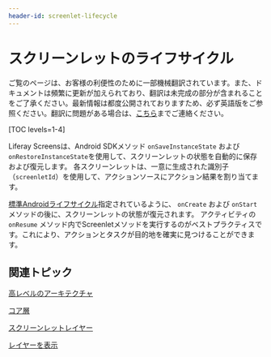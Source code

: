 ```yaml
---
header-id: screenlet-lifecycle
---
```


# スクリーンレットのライフサイクル

<p class="alert alert-info"><span class="wysiwyg-color-blue120">ご覧のページは、お客様の利便性のために一部機械翻訳されています。また、ドキュメントは頻繁に更新が加えられており、翻訳は未完成の部分が含まれることをご了承ください。最新情報は都度公開されておりますため、必ず英語版をご参照ください。翻訳に問題がある場合は、<a href="mailto:support-content-jp@liferay.com">こちら</a>までご連絡ください。</span></p>

[TOC levels=1-4]

Liferay Screensは、Android SDKメソッド `onSaveInstanceState` および `onRestoreInstanceState`を使用して、スクリーンレットの状態を自動的に保存および復元します。 各スクリーンレットは、一意に生成された識別子（`screenletId`）を使用して、アクションソースにアクション結果を割り当てます。

[標準Androidライフサイクル](http://developer.android.com/training/basics/activity-lifecycle/recreating.html)指定されているように、 `onCreate` および `onStart` メソッドの後に、スクリーンレットの状態が復元されます。 アクティビティの `onResume` メソッド内でScreenletメソッドを実行するのがベストプラクティスです。これにより、アクションとタスクが目的地を確実に見つけることができます。

## 関連トピック

[高レベルのアーキテクチャ](/docs/7-1/tutorials/-/knowledge_base/t/high-level-architecture)

[コア層](/docs/7-1/tutorials/-/knowledge_base/t/core-layer)

[スクリーンレットレイヤー](/docs/7-1/tutorials/-/knowledge_base/t/screenlet-layer)

[レイヤーを表示](/docs/7-1/tutorials/-/knowledge_base/t/view-layer)

